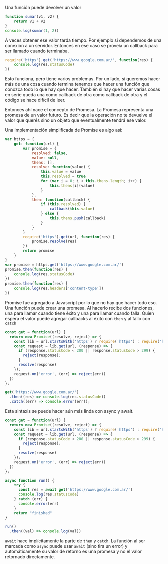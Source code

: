Una función puede devolver un valor

```js
function sumar(v1, v2) {
    return v1 + v2
}
console.log(sumar(1, 2))
```
<!-- tmc
3
-->

A veces obtener ese valor tarda tiempo. Por ejemplo si dependemos de una conexión a un servidor.
Entonces en ese caso se proveía un callback para ser llamado cuando terminaba.
```js
require('https').get('https://www.google.com.ar/', function(res) {
    console.log(res.statusCode)
})
```
<!-- tmc
200
-->

Esto funciona, pero tiene varios problemas. Por un lado, si queremos hacer más de una cosa cuando
termina tenemos que hacer una función que conozca todo lo que hay que hacer. También si hay que
hacer varias cosas en serie queda una como callback de otra como callback de otra y el código
se hace difícil de leer.

Entonces ahí nace el concepto de Promesa. La Promesa representa una promesa de un valor futuro. Es
decir que la operación no te devuelve el valor que querés sino un objeto que eventualmente tendrá
ese valor.

Una implementación simplificada de Promise es algo así:


```js
var https = {
    get: function(url) {
        var promise = {
            resolved: false,
            value: null,
            thens: [],
            resolve: function(value) {
                this.value = value
                this.resolved = true
                for (var i = 0; i < this.thens.length; i++) {
                    this.thens[i](value)
                }
            },
            then: function(callback) {
                if (this.resolved) {
                    callback(this.value)
                } else {
                    this.thens.push(callback)
                }
            }
        }
        require('https').get(url, function(res) {
            promise.resolve(res)
        })
        return promise
    }
}
var promise = https.get('https://www.google.com.ar/')
promise.then(function(res) {
    console.log(res.statusCode)
})
promise.then(function(res) {
    console.log(res.headers['content-type'])
})
```
<!-- tmc
200
text/html; charset=ISO-8859-1
-->

Promise fue agregado a Javascript por lo que no hay que hacer todo eso.
Una función puede crear una promesa. Al hacerlo recibe dos funciones, una para llamar cuando tiene
éxito y una para llamar cuando falla. Quien espera el valor puede agregar callbacks al éxito con
`then` y al fallo con `catch`

```js
const get = function(url) {
  return new Promise((resolve, reject) => {
    const lib = url.startsWith('https') ? require('https') : require('http');
    const request = lib.get(url, (response) => {
      if (response.statusCode < 200 || response.statusCode > 299) {
        reject(response);
      }
      resolve(response)
    });
    request.on('error', (err) => reject(err))
  })
};

get('https://www.google.com.ar/')
  .then((res) => console.log(res.statusCode))
  .catch((err) => console.error(err));
```
<!-- tmc
200
-->

Esta sintaxis se puede hacer aún más linda con async y await.

```js
const get = function(url) {
  return new Promise((resolve, reject) => {
    const lib = url.startsWith('https') ? require('https') : require('http');
    const request = lib.get(url, (response) => {
      if (response.statusCode < 200 || response.statusCode > 299) {
        reject(response);
      }
      resolve(response)
    });
    request.on('error', (err) => reject(err))
  })
};

async function run() {
    try {
      const res = await get('https://www.google.com.ar/')
      console.log(res.statusCode)
    } catch (err) {
      console.error(err)
    }
    return "finished"
}

run()
  .then((val) => console.log(val))

```
<!-- tmc
200
finished
-->

`await` hace implícitamente la parte de `then` y `catch`. La función al ser marcada como `async`
puede usar `await` (sino tira un error) y automáticamente su valor de retorno es una promesa y no
el valor retornado directamente.
